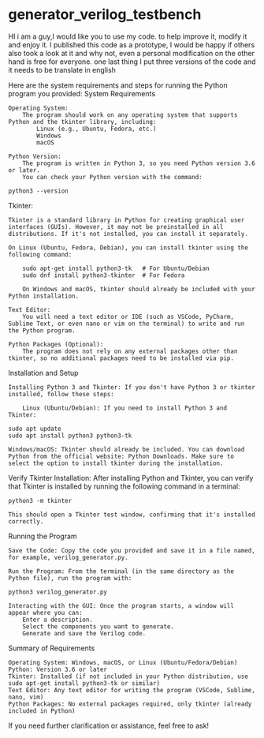 # generator_verilog_testbench
HI i am a guy,I would like you to use my code.  to help improve it, modify it and enjoy it. I published this code as a prototype, I would be happy if others also took a look at it and why not, even a personal modification on the other hand is free for everyone. one last thing I put three versions of the code and it needs to be translate in english 



Here are the system requirements and steps for running the Python program you provided:
System Requirements

    Operating System:
        The program should work on any operating system that supports Python and the tkinter library, including:
            Linux (e.g., Ubuntu, Fedora, etc.)
            Windows
            macOS

    Python Version:
        The program is written in Python 3, so you need Python version 3.6 or later.
        You can check your Python version with the command:

    python3 --version

Tkinter:

    Tkinter is a standard library in Python for creating graphical user interfaces (GUIs). However, it may not be preinstalled in all distributions. If it's not installed, you can install it separately.

    On Linux (Ubuntu, Fedora, Debian), you can install tkinter using the following command:

        sudo apt-get install python3-tk   # For Ubuntu/Debian
        sudo dnf install python3-tkinter  # For Fedora

        On Windows and macOS, tkinter should already be included with your Python installation.

    Text Editor:
        You will need a text editor or IDE (such as VSCode, PyCharm, Sublime Text, or even nano or vim on the terminal) to write and run the Python program.

    Python Packages (Optional):
        The program does not rely on any external packages other than tkinter, so no additional packages need to be installed via pip.

Installation and Setup

    Installing Python 3 and Tkinter: If you don't have Python 3 or tkinter installed, follow these steps:

        Linux (Ubuntu/Debian): If you need to install Python 3 and Tkinter:

    sudo apt update
    sudo apt install python3 python3-tk

    Windows/macOS: Tkinter should already be included. You can download Python from the official website: Python Downloads. Make sure to select the option to install tkinter during the installation.

Verify Tkinter Installation: After installing Python and Tkinter, you can verify that Tkinter is installed by running the following command in a terminal:

    python3 -m tkinter

    This should open a Tkinter test window, confirming that it's installed correctly.

Running the Program

    Save the Code: Copy the code you provided and save it in a file named, for example, verilog_generator.py.

    Run the Program: From the terminal (in the same directory as the Python file), run the program with:

    python3 verilog_generator.py

    Interacting with the GUI: Once the program starts, a window will appear where you can:
        Enter a description.
        Select the components you want to generate.
        Generate and save the Verilog code.

Summary of Requirements

    Operating System: Windows, macOS, or Linux (Ubuntu/Fedora/Debian)
    Python: Version 3.6 or later
    Tkinter: Installed (if not included in your Python distribution, use sudo apt-get install python3-tk or similar)
    Text Editor: Any text editor for writing the program (VSCode, Sublime, nano, vim)
    Python Packages: No external packages required, only tkinter (already included in Python)

If you need further clarification or assistance, feel free to ask!

